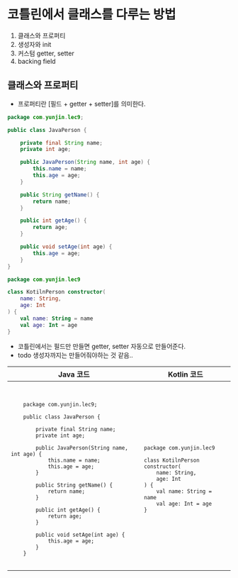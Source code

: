 # 코틀린에서 클래스를 다루는 방법
1. 클래스와 프로퍼티
2. 생성자와 init
3. 커스텀 getter, setter
4. backing field


## 클래스와 프로퍼티
- 프로퍼티란 [필드 + getter + setter]를 의미한다.


```java
package com.yunjin.lec9;

public class JavaPerson {

    private final String name;
    private int age;

    public JavaPerson(String name, int age) {
        this.name = name;
        this.age = age;
    }

    public String getName() {
        return name;
    }

    public int getAge() {
        return age;
    }

    public void setAge(int age) {
        this.age = age;
    }
}
```

```kotlin
package com.yunjin.lec9

class KotilnPerson constructor(
    name: String,
    age: Int
) {
    val name: String = name
    val age: Int = age
}
```
- 코틀린에서는 필드만 만들면 getter, setter 자동으로 만들어준다.
- todo 생성자까지는 만들어줘야하는 것 같음.. 


<table>
  <thead>
    <tr>
      <th>Java 코드</th>
      <th>Kotlin 코드</th>
    </tr>
  </thead>
  <tbody>
    <tr>
      <td>
        <code>

        package com.yunjin.lec9;
        
        public class JavaPerson {
        
            private final String name;
            private int age;
        
            public JavaPerson(String name, int age) {
                this.name = name;
                this.age = age;
            }
        
            public String getName() {
                return name;
            }
        
            public int getAge() {
                return age;
            }
        
            public void setAge(int age) {
                this.age = age;
            }
        }
        
</code>
</td>
<td>
<code>

    package com.yunjin.lec9
    
    class KotilnPerson constructor(
        name: String,
        age: Int
    ) {
        val name: String = name
        val age: Int = age
    }
</code>
</td>
</tr>
</tbody>
</table>
